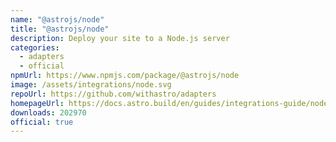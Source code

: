 ```yaml
---
name: "@astrojs/node"
title: "@astrojs/node"
description: Deploy your site to a Node.js server
categories:
  - adapters
  - official
npmUrl: https://www.npmjs.com/package/@astrojs/node
image: /assets/integrations/node.svg
repoUrl: https://github.com/withastro/adapters
homepageUrl: https://docs.astro.build/en/guides/integrations-guide/node/
downloads: 202970
official: true
---
```

